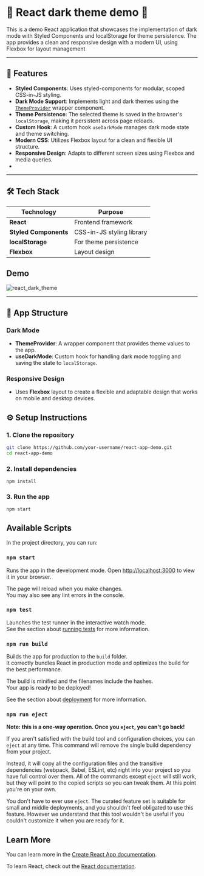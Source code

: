 # 🌙 React dark theme demo 🌙

This is a demo React application that showcases the implementation of dark mode with Styled Components and localStorage for theme persistence. The app provides a clean and responsive design with a modern UI, using Flexbox for layout management

---

## 🚀 Features
- **Styled Components**: Uses styled-components for modular, scoped CSS-in-JS styling.
- **Dark Mode Support**: Implements light and dark themes using the  [`ThemeProvider`](https://styled-components.com/docs/advanced#theming) wrapper component.
- **Theme Persistence**: The selected theme is saved in the browser's `localStorage`, making it persistent across page reloads.
- **Custom Hook**: A custom hook `useDarkMode` manages dark mode state and theme switching.
- **Modern CSS**: Utilizes Flexbox layout for a clean and flexible UI structure.
- **Responsive Design**: Adapts to different screen sizes using Flexbox and media queries.
- 
---

## 🛠️ **Tech Stack**

| Technology           | Purpose                             |
|----------------------|-------------------------------------|
| **React**            | Frontend framework                  |
| **Styled Components**| CSS-in-JS styling library           |
| **localStorage**     | For theme persistence               |
| **Flexbox**          | Layout design                       |


## Demo
![react_dark_theme](https://github.com/FahimaGold/react-app-demo/assets/13876176/8758c808-3df6-42c9-841e-0c8e04aa72eb)

---
## 📐 **App Structure**

### **Dark Mode**
- **ThemeProvider**: A wrapper component that provides theme values to the app.
- **useDarkMode**: Custom hook for handling dark mode toggling and saving the state to `localStorage`.

### **Responsive Design**
- Uses **Flexbox** layout to create a flexible and adaptable design that works on mobile and desktop devices.


## ⚙️ **Setup Instructions**

### 1. Clone the repository

```bash
git clone https://github.com/your-username/react-app-demo.git
cd react-app-demo
```

### 2. Install dependencies

`npm install`

### 3. Run the app

`npm start`

## Available Scripts

In the project directory, you can run:

### `npm start`

Runs the app in the development mode.
Open [http://localhost:3000](http://localhost:3000) to view it in your browser.

The page will reload when you make changes.\
You may also see any lint errors in the console.

### `npm test`

Launches the test runner in the interactive watch mode.\
See the section about [running tests](https://facebook.github.io/create-react-app/docs/running-tests) for more information.

### `npm run build`

Builds the app for production to the `build` folder.\
It correctly bundles React in production mode and optimizes the build for the best performance.

The build is minified and the filenames include the hashes.\
Your app is ready to be deployed!

See the section about [deployment](https://facebook.github.io/create-react-app/docs/deployment) for more information.

### `npm run eject`

**Note: this is a one-way operation. Once you `eject`, you can't go back!**

If you aren't satisfied with the build tool and configuration choices, you can `eject` at any time. This command will remove the single build dependency from your project.

Instead, it will copy all the configuration files and the transitive dependencies (webpack, Babel, ESLint, etc) right into your project so you have full control over them. All of the commands except `eject` will still work, but they will point to the copied scripts so you can tweak them. At this point you're on your own.

You don't have to ever use `eject`. The curated feature set is suitable for small and middle deployments, and you shouldn't feel obligated to use this feature. However we understand that this tool wouldn't be useful if you couldn't customize it when you are ready for it.

## Learn More

You can learn more in the [Create React App documentation](https://facebook.github.io/create-react-app/docs/getting-started).

To learn React, check out the [React documentation](https://reactjs.org/).



